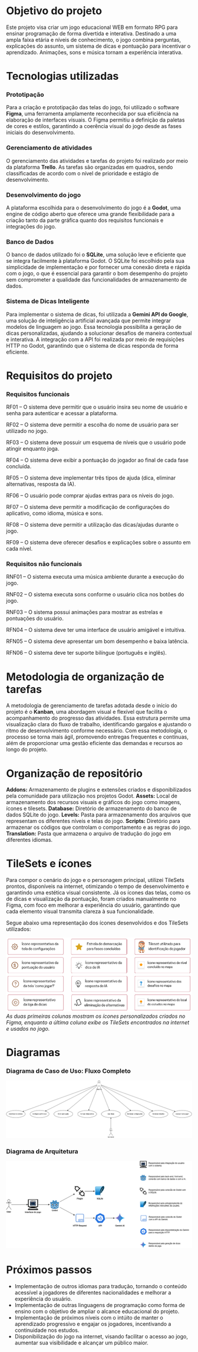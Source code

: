 # Objetivo do projeto
Este projeto visa criar um jogo educacional WEB em formato RPG para ensinar programação de forma divertida e interativa. Destinado a uma ampla faixa etária e níveis de conhecimento, o jogo combina perguntas, explicações do assunto, um sistema de dicas e pontuação para incentivar o aprendizado. Animações, sons e música tornam a experiência interativa.

# Tecnologias utilizadas
### Prototipação
Para a criação e prototipação das telas do jogo, foi utilizado o software **Figma**, uma ferramenta amplamente reconhecida por sua eficiência na elaboração de interfaces visuais. O Figma permitiu a definição da paletas de cores e estilos, garantindo a coerência visual do jogo desde as fases iniciais do desenvolvimento.
### Gerenciamento de atividades
O gerenciamento das atividades e tarefas do projeto foi realizado por meio da plataforma **Trello**. As tarefas são organizadas em quadros, sendo classificadas de acordo com o nível de prioridade e estágio de desenvolvimento.
### Desenvolvimento do jogo
A plataforma escolhida para o desenvolvimento do jogo é a **Godot**, uma engine de código aberto que oferece uma grande flexibilidade para a criação tanto da parte gráfica quanto dos requisitos funcionais e integrações do jogo.
### Banco de Dados
O banco de dados utilizado foi o **SQLite**, uma solução leve e eficiente que se integra facilmente à plataforma Godot. O SQLite foi escolhido pela sua simplicidade de implementação e por fornecer uma conexão direta e rápida com o jogo, o que é essencial para garantir o bom desempenho do projeto sem comprometer a qualidade das funcionalidades de armazenamento de dados.
### Sistema de Dicas Inteligente
Para implementar o sistema de dicas, foi utilizada a **Gemini API do Google**, uma solução de inteligência artificial avançada que permite integrar modelos de linguagem ao jogo. Essa tecnologia possibilita a geração de dicas personalizadas, ajudando a solucionar desafios de maneira contextual e interativa. A integração com a API foi realizada por meio de requisições HTTP no Godot, garantindo que o sistema de dicas responda de forma eficiente.

# Requisitos do projeto
### Requisitos funcionais
RF01 – O sistema deve permitir que o usuário insira seu nome de usuário e senha para autenticar e acessar a plataforma.

RF02 – O sistema deve permitir a escolha do nome de usuário para ser utilizado no jogo.

RF03 – O sistema deve possuir um esquema de níveis que o usuário pode atingir enquanto joga.

RF04 – O sistema deve exibir a pontuação do jogador ao final de cada fase concluída.

RF05 – O sistema deve implementar três tipos de ajuda (dica, eliminar alternativas, resposta da IA).

RF06 – O usuário pode comprar ajudas extras para os níveis do jogo.

RF07 – O sistema deve permitir a modificação de configurações do aplicativo, como idioma, música e sons.

RF08 – O sistema deve permitir a utilização das dicas/ajudas durante o jogo.

RF09 – O sistema deve oferecer desafios e explicações sobre o assunto em cada nível.

### Requisitos não funcionais
RNF01 – O sistema executa uma música ambiente durante a execução do jogo.

RNF02 – O sistema executa sons conforme o usuário clica nos botões do jogo.

RNF03 – O sistema possui animações para mostrar as estrelas e pontuações do usuário.

RFN04 – O sistema deve ter uma interface de usuário amigável e intuitiva.

RFN05 – O sistema deve apresentar um bom desempenho e baixa latência.

RFN06 – O sistema deve ter suporte bilíngue (português e inglês).

# Metodologia de organização de tarefas
A metodologia de gerenciamento de tarefas adotada desde o início do projeto é o **Kanban**, uma abordagem visual e flexível que facilita o acompanhamento do progresso das atividades. Essa estrutura permite uma visualização clara do fluxo de trabalho, identificando gargalos e ajustando o ritmo de desenvolvimento conforme necessário. Com essa metodologia, o processo se torna mais ágil, promovendo entregas frequentes e contínuas, além de proporcionar uma gestão eficiente das demandas e recursos ao longo do projeto.

# Organização de repositório
**Addons:** Armazenamento de plugins e extensões criados e disponibilizados pela comunidade para utilização nos projetos Godot.
**Assets:** Local de armazenamento dos recursos visuais e gráficos do jogo como imagens, ícones e tilesets.
**Database:** Diretório de armazenamento do banco de dados SQLite do jogo.
**Levels:** Pasta para armazenamento dos arquivos que representam os diferentes níveis e telas do jogo.
**Scripts:** Diretório para armazenar os códigos que controlam o comportamento e as regras do jogo.
**Translation:** Pasta que armazena o arquivo de tradução do jogo em diferentes idiomas.

# TileSets e ícones
Para compor o cenário do jogo e o personagem principal, utilizei TileSets prontos, disponíveis na internet, otimizando o tempo de desenvolvimento e garantindo uma estética visual consistente. Já os ícones das telas, como os de dicas e visualização da pontuação, foram criados manualmente no Figma, com foco em melhorar a experiência do usuário, garantindo que cada elemento visual transmita clareza à sua funcionalidade.

Segue abaixo uma representação dos ícones desenvolvidos e dos TileSets utilizados:

![TileSets e ícones](/assets/images/README/TileSets.png)
*As duas primeiras colunas mostram os ícones personalizados criados no Figma, enquanto a última coluna exibe os TileSets encontrados na internet e usados no jogo.*


# Diagramas

### Diagrama de Caso de Uso: Fluxo Completo
![Diagrama de Arquitetura](/assets/images/README/Diagrama%20Caso%20de%20Uso%20-%20Fluxo%20Completo.png)

### Diagrama de Arquitetura
![Diagrama de Arquitetura](/assets/images/README/Diagrama%20de%20Arquitetura.png)

# Próximos passos
- Implementação de outros idiomas para tradução, tornando o conteúdo acessível a jogadores de diferentes nacionalidades e melhorar a experiência do usuário.
- Implementação de outras linguagens de programação como forma de ensino com o objetivo de ampliar o alcance educacional do projeto.
- Implementação de próximos níveis com o intúito de manter o aprendizado progressivo e engajar os jogadores, incentivando a continuidade nos estudos.
- Disponibilização do jogo na internet, visando facilitar o acesso ao jogo, aumentar sua visibilidade e alcançar um público maior.